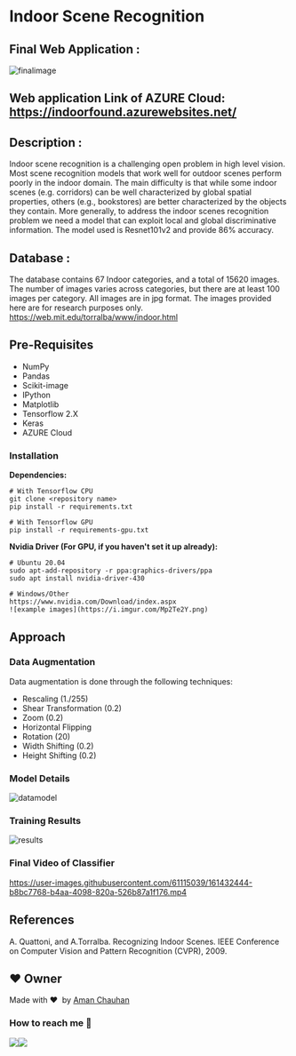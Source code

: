 # Indoor Scene Recognition

## Final Web Application :
![finalimage](https://user-images.githubusercontent.com/61115039/161431485-8d36faaf-d31e-49e2-be50-037a918d068f.PNG)

## Web application Link of AZURE Cloud: https://indoorfound.azurewebsites.net/


## Description :
Indoor scene recognition is a challenging open problem in high level vision. Most scene recognition models that work well for outdoor scenes perform poorly in the indoor domain. The main difficulty is that while some indoor scenes (e.g. corridors) can be well characterized by global spatial properties, others (e.g., bookstores) are better characterized by the objects they contain. More generally, to address the indoor scenes recognition problem we need a model that can exploit local and global discriminative information.
The model used is Resnet101v2 and provide 86% accuracy.

## Database :
The database contains 67 Indoor categories, and a total of 15620 images. The number of images varies across categories, but there are at least 100 images per category. All images are in jpg format. The images provided here are for research purposes only.
https://web.mit.edu/torralba/www/indoor.html

## Pre-Requisites
- NumPy
- Pandas
- Scikit-image
- IPython
- Matplotlib
- Tensorflow 2.X
- Keras
- AZURE Cloud

### Installation
**Dependencies:**
```
# With Tensorflow CPU
git clone <repository name> 
pip install -r requirements.txt

# With Tensorflow GPU
pip install -r requirements-gpu.txt
```
**Nvidia Driver (For GPU, if you haven't set it up already):**
```
# Ubuntu 20.04
sudo apt-add-repository -r ppa:graphics-drivers/ppa
sudo apt install nvidia-driver-430

# Windows/Other
https://www.nvidia.com/Download/index.aspx
![example images](https://i.imgur.com/Mp2Te2Y.png)

```
## Approach
### Data Augmentation
Data augmentation is done through the following techniques:
- Rescaling (1./255)
- Shear Transformation (0.2)
- Zoom (0.2)
- Horizontal Flipping
- Rotation (20)
- Width Shifting (0.2)
- Height Shifting (0.2)

### Model Details
![datamodel](https://user-images.githubusercontent.com/61115039/161432019-2db0fedf-3537-4f40-8f23-8e3f13ddb800.PNG)

### Training Results
![results](https://user-images.githubusercontent.com/61115039/161432067-4e79f238-8872-44f7-a57d-76c5809a67f5.PNG)

### Final Video of Classifier
https://user-images.githubusercontent.com/61115039/161432444-b8bc7768-b4aa-4098-820a-526b87a1f176.mp4

## References
A. Quattoni, and A.Torralba. Recognizing Indoor Scenes. IEEE Conference on Computer Vision and Pattern Recognition (CVPR), 2009.

## :heart: Owner
Made with :heart:&nbsp;  by [Aman Chauhan](https://github.com/amanchauhan71)

### How to reach me 📱
[<img target="_blank" src="https://img.icons8.com/cotton/64/000000/whatsapp--v4.png"/>](https://wa.me/919997600372)[<img target="_blank" src="https://img.icons8.com/doodle/64/000000/linkedin-circled.png"/>](https://www.linkedin.com/in/aman-chauhan-42bb9273/)


